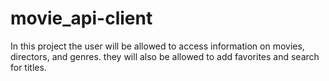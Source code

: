 # movie_api-client
In this project the user will be allowed to access information on movies, directors, and genres. they will also be allowed to add favorites and search for titles. 
